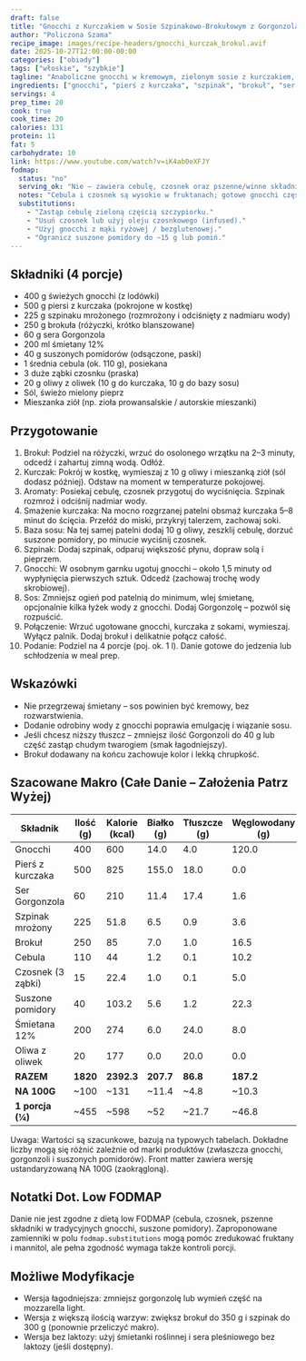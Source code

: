 ```yaml
---
draft: false
title: "Gnocchi z Kurczakiem w Sosie Szpinakowo-Brokułowym z Gorgonzolą"
author: "Policzona Szama"
recipe_image: images/recipe-headers/gnocchi_kurczak_brokul.avif
date: 2025-10-27T12:00:00-00:00
categories: ["obiady"]
tags: ["włoskie", "szybkie"]
tagline: "Anaboliczne gnocchi w kremowym, zielonym sosie z kurczakiem, brokułem i gorgonzolą."
ingredients: ["gnocchi", "pierś z kurczaka", "szpinak", "brokuł", "ser gorgonzola", "śmietana 12%", "suszone pomidory", "oliwa z oliwek", "cebula"]
servings: 4
prep_time: 20
cook: true
cook_time: 20
calories: 131
protein: 11
fat: 5
carbohydrate: 10
link: https://www.youtube.com/watch?v=iK4ab0eXFJY
fodmap:
  status: "no"
  serving_ok: "Nie – zawiera cebulę, czosnek oraz pszenne/winne składniki w gnocchi."
  notes: "Cebula i czosnek są wysokie w fruktanach; gotowe gnocchi często zawierają mąkę pszenną. Suszone pomidory w >30 g też zwiększają FODMAP. Danie nie kwalifikuje się jako low FODMAP w standardowej porcji."
  substitutions:
    - "Zastąp cebulę zieloną częścią szczypiorku."
    - "Usuń czosnek lub użyj oleju czosnkowego (infused)."
    - "Użyj gnocchi z mąki ryżowej / bezglutenowej."
    - "Ogranicz suszone pomidory do ~15 g lub pomiń."
---
```


## Składniki (4 porcje)

- 400 g świeżych gnocchi (z lodówki)
- 500 g piersi z kurczaka (pokrojone w kostkę)
- 225 g szpinaku mrożonego (rozmrożony i odciśnięty z nadmiaru wody)
- 250 g brokuła (różyczki, krótko blanszowane)
- 60 g sera Gorgonzola
- 200 ml śmietany 12%
- 40 g suszonych pomidorów (odsączone, paski)
- 1 średnia cebula (ok. 110 g), posiekana
- 3 duże ząbki czosnku (praska)
- 20 g oliwy z oliwek (10 g do kurczaka, 10 g do bazy sosu)
- Sól, świeżo mielony pieprz
- Mieszanka ziół (np. zioła prowansalskie / autorskie mieszanki)

## Przygotowanie

1. Brokuł: Podziel na różyczki, wrzuć do osolonego wrzątku na 2–3 minuty, odcedź i zahartuj zimną wodą. Odłóż.
2. Kurczak: Pokrój w kostkę, wymieszaj z 10 g oliwy i mieszanką ziół (sól dodasz później). Odstaw na moment w temperaturze pokojowej.
3. Aromaty: Posiekaj cebulę, czosnek przygotuj do wyciśnięcia. Szpinak rozmroź i odciśnij nadmiar wody.
4. Smażenie kurczaka: Na mocno rozgrzanej patelni obsmaż kurczaka 5–8 minut do ścięcia. Przełóż do miski, przykryj talerzem, zachowaj soki.
5. Baza sosu: Na tej samej patelni dodaj 10 g oliwy, zeszklij cebulę, dorzuć suszone pomidory, po minucie wyciśnij czosnek.
6. Szpinak: Dodaj szpinak, odparuj większość płynu, dopraw solą i pieprzem.
7. Gnocchi: W osobnym garnku ugotuj gnocchi – około 1,5 minuty od wypłynięcia pierwszych sztuk. Odcedź (zachowaj trochę wody skrobiowej).
8. Sos: Zmniejsz ogień pod patelnią do minimum, wlej śmietanę, opcjonalnie kilka łyżek wody z gnocchi. Dodaj Gorgonzolę – pozwól się rozpuścić.
9. Połączenie: Wrzuć ugotowane gnocchi, kurczaka z sokami, wymieszaj. Wyłącz palnik. Dodaj brokuł i delikatnie połącz całość.
10. Podanie: Podziel na 4 porcje (poj. ok. 1 l). Danie gotowe do jedzenia lub schłodzenia w meal prep.

## Wskazówki

- Nie przegrzewaj śmietany – sos powinien być kremowy, bez rozwarstwienia.
- Dodanie odrobiny wody z gnocchi poprawia emulgację i wiązanie sosu.
- Jeśli chcesz niższy tłuszcz – zmniejsz ilość Gorgonzoli do 40 g lub część zastąp chudym twarogiem (smak łagodniejszy).
- Brokuł dodawany na końcu zachowuje kolor i lekką chrupkość.

## Szacowane Makro (Całe Danie – Założenia Patrz Wyżej)

| Składnik            | Ilość (g) | Kalorie (kcal) | Białko (g) | Tłuszcze (g) | Węglowodany (g) |
|---------------------|-----------|----------------|------------|--------------|-----------------|
| Gnocchi             | 400       | 600            | 14.0       | 4.0          | 120.0           |
| Pierś z kurczaka    | 500       | 825            | 155.0      | 18.0         | 0.0             |
| Ser Gorgonzola      | 60        | 210            | 11.4       | 17.4         | 1.6             |
| Szpinak mrożony     | 225       | 51.8           | 6.5        | 0.9          | 3.6             |
| Brokuł              | 250       | 85             | 7.0        | 1.0          | 16.5            |
| Cebula              | 110       | 44             | 1.2        | 0.1          | 10.2            |
| Czosnek (3 ząbki)   | 15        | 22.4           | 1.0        | 0.1          | 5.0             |
| Suszone pomidory    | 40        | 103.2          | 5.6        | 1.2          | 22.3            |
| Śmietana 12%        | 200       | 274            | 6.0        | 24.0         | 8.0             |
| Oliwa z oliwek      | 20        | 177            | 0.0        | 20.0         | 0.0             |
| **RAZEM**           | **1820**  | **2392.3**     | **207.7**  | **86.8**     | **187.2**       |
| **NA 100G**         | ~100      | ~131           | ~11.4      | ~4.8         | ~10.3           |
| **1 porcja (¼)**    | ~455      | ~598           | ~52        | ~21.7        | ~46.8           |

Uwaga: Wartości są szacunkowe, bazują na typowych tabelach. Dokładne liczby mogą się różnić zależnie od marki produktów (zwłaszcza gnocchi, gorgonzoli i suszonych pomidorów). Front matter zawiera wersję ustandaryzowaną NA 100G (zaokrągloną).

## Notatki Dot. Low FODMAP

Danie nie jest zgodne z dietą low FODMAP (cebula, czosnek, pszenne składniki w tradycyjnych gnocchi, suszone pomidory). Zaproponowane zamienniki w polu `fodmap.substitutions` mogą pomóc zredukować fruktany i mannitol, ale pełna zgodność wymaga także kontroli porcji.

## Możliwe Modyfikacje

- Wersja łagodniejsza: zmniejsz gorgonzolę lub wymień część na mozzarella light.
- Wersja z większą ilością warzyw: zwiększ brokuł do 350 g i szpinak do 300 g (ponownie przeliczyć makro).
- Wersja bez laktozy: użyj śmietanki roślinnej i sera pleśniowego bez laktozy (jeśli dostępny).